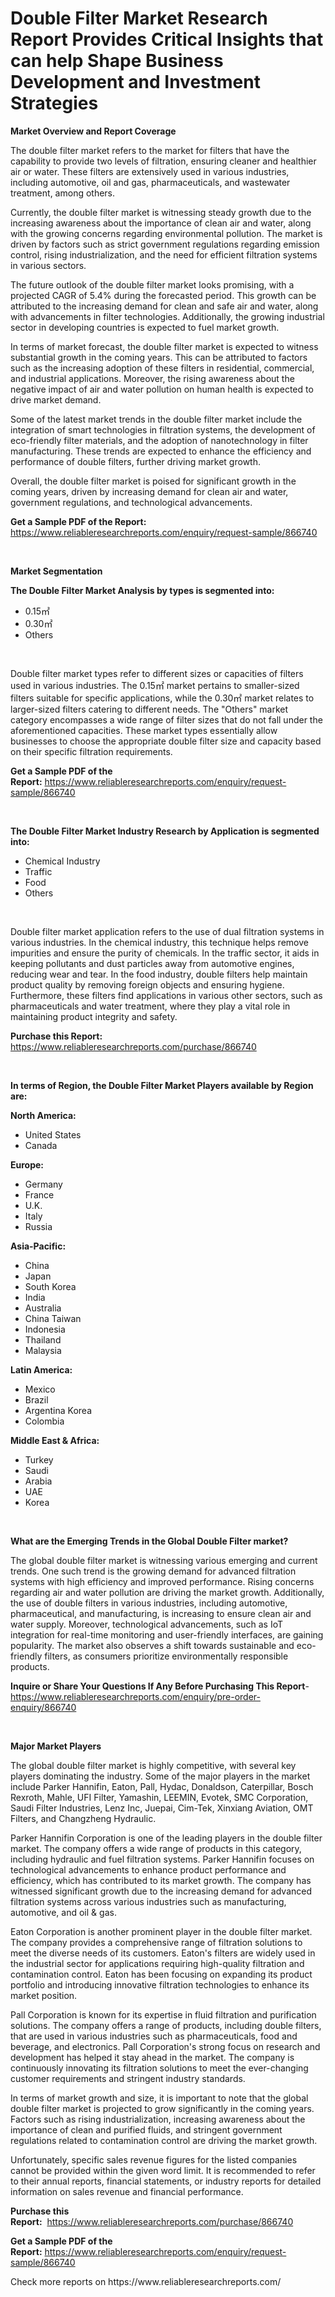 <p><h1>Double Filter Market Research Report Provides Critical Insights that can help Shape Business Development and Investment Strategies</h1></p><p><strong>Market Overview and Report Coverage</strong></p>
<p><p>The double filter market refers to the market for filters that have the capability to provide two levels of filtration, ensuring cleaner and healthier air or water. These filters are extensively used in various industries, including automotive, oil and gas, pharmaceuticals, and wastewater treatment, among others.</p><p>Currently, the double filter market is witnessing steady growth due to the increasing awareness about the importance of clean air and water, along with the growing concerns regarding environmental pollution. The market is driven by factors such as strict government regulations regarding emission control, rising industrialization, and the need for efficient filtration systems in various sectors.</p><p>The future outlook of the double filter market looks promising, with a projected CAGR of 5.4% during the forecasted period. This growth can be attributed to the increasing demand for clean and safe air and water, along with advancements in filter technologies. Additionally, the growing industrial sector in developing countries is expected to fuel market growth.</p><p>In terms of market forecast, the double filter market is expected to witness substantial growth in the coming years. This can be attributed to factors such as the increasing adoption of these filters in residential, commercial, and industrial applications. Moreover, the rising awareness about the negative impact of air and water pollution on human health is expected to drive market demand.</p><p>Some of the latest market trends in the double filter market include the integration of smart technologies in filtration systems, the development of eco-friendly filter materials, and the adoption of nanotechnology in filter manufacturing. These trends are expected to enhance the efficiency and performance of double filters, further driving market growth.</p><p>Overall, the double filter market is poised for significant growth in the coming years, driven by increasing demand for clean air and water, government regulations, and technological advancements.</p></p>
<p><strong>Get a Sample PDF of the Report:</strong> <a href="https://www.reliableresearchreports.com/enquiry/request-sample/866740">https://www.reliableresearchreports.com/enquiry/request-sample/866740</a></p>
<p>&nbsp;</p>
<p><strong>Market Segmentation</strong></p>
<p><strong>The Double Filter Market Analysis by types is segmented into:</strong></p>
<p><ul><li>0.15㎡</li><li>0.30㎡</li><li>Others</li></ul></p>
<p>&nbsp;</p>
<p><p>Double filter market types refer to different sizes or capacities of filters used in various industries. The 0.15㎡ market pertains to smaller-sized filters suitable for specific applications, while the 0.30㎡ market relates to larger-sized filters catering to different needs. The "Others" market category encompasses a wide range of filter sizes that do not fall under the aforementioned capacities. These market types essentially allow businesses to choose the appropriate double filter size and capacity based on their specific filtration requirements.</p></p>
<p><strong>Get a Sample PDF of the Report:</strong>&nbsp;<a href="https://www.reliableresearchreports.com/enquiry/request-sample/866740">https://www.reliableresearchreports.com/enquiry/request-sample/866740</a></p>
<p>&nbsp;</p>
<p><strong>The Double Filter Market Industry Research by Application is segmented into:</strong></p>
<p><ul><li>Chemical Industry</li><li>Traffic</li><li>Food</li><li>Others</li></ul></p>
<p>&nbsp;</p>
<p><p>Double filter market application refers to the use of dual filtration systems in various industries. In the chemical industry, this technique helps remove impurities and ensure the purity of chemicals. In the traffic sector, it aids in keeping pollutants and dust particles away from automotive engines, reducing wear and tear. In the food industry, double filters help maintain product quality by removing foreign objects and ensuring hygiene. Furthermore, these filters find applications in various other sectors, such as pharmaceuticals and water treatment, where they play a vital role in maintaining product integrity and safety.</p></p>
<p><strong>Purchase this Report:</strong>&nbsp; <a href="https://www.reliableresearchreports.com/purchase/866740">https://www.reliableresearchreports.com/purchase/866740</a></p>
<p>&nbsp;</p>
<p><strong>In terms of Region, the Double Filter Market Players available by Region are:</strong></p>
<p>
    <p> <strong> North America: </strong>
        <ul>
            <li>United States</li>
            <li>Canada</li>
        </ul>
        </p> 
    <p> <strong> Europe: </strong>
        <ul>
            <li>Germany</li>
            <li>France</li>
            <li>U.K.</li>
            <li>Italy</li>
            <li>Russia</li>
        </ul>
        </p> 
    <p> <strong> Asia-Pacific: </strong>
        <ul>
            <li>China</li>
            <li>Japan</li>
            <li>South Korea</li>
            <li>India</li>
            <li>Australia</li>
            <li>China Taiwan</li>
            <li>Indonesia</li>
            <li>Thailand</li>
            <li>Malaysia</li>
        </ul>
        </p> 
    <p> <strong> Latin America: </strong>
        <ul>
            <li>Mexico</li>
            <li>Brazil</li>
            <li>Argentina Korea</li>
            <li>Colombia</li>
        </ul>
        </p> 
    <p> <strong> Middle East & Africa: </strong>
        <ul>
            <li>Turkey</li>
            <li>Saudi</li>
            <li>Arabia</li>
            <li>UAE</li>
            <li>Korea</li>
        </ul>
    </p>
    </p>
<p>&nbsp;</p>
<p><strong>What are the Emerging Trends in the Global Double Filter market?</strong></p>
<p><p>The global double filter market is witnessing various emerging and current trends. One such trend is the growing demand for advanced filtration systems with high efficiency and improved performance. Rising concerns regarding air and water pollution are driving the market growth. Additionally, the use of double filters in various industries, including automotive, pharmaceutical, and manufacturing, is increasing to ensure clean air and water supply. Moreover, technological advancements, such as IoT integration for real-time monitoring and user-friendly interfaces, are gaining popularity. The market also observes a shift towards sustainable and eco-friendly filters, as consumers prioritize environmentally responsible products.</p></p>
<p><strong>Inquire or Share Your Questions If Any Before Purchasing This Report</strong>- <a href="https://www.reliableresearchreports.com/enquiry/pre-order-enquiry/866740">https://www.reliableresearchreports.com/enquiry/pre-order-enquiry/866740</a></p>
<p>&nbsp;</p>
<p><strong>Major Market Players</strong></p>
<p><p>The global double filter market is highly competitive, with several key players dominating the industry. Some of the major players in the market include Parker Hannifin, Eaton, Pall, Hydac, Donaldson, Caterpillar, Bosch Rexroth, Mahle, UFI Filter, Yamashin, LEEMIN, Evotek, SMC Corporation, Saudi Filter Industries, Lenz Inc, Juepai, Cim-Tek, Xinxiang Aviation, OMT Filters, and Changzheng Hydraulic.</p><p>Parker Hannifin Corporation is one of the leading players in the double filter market. The company offers a wide range of products in this category, including hydraulic and fuel filtration systems. Parker Hannifin focuses on technological advancements to enhance product performance and efficiency, which has contributed to its market growth. The company has witnessed significant growth due to the increasing demand for advanced filtration systems across various industries such as manufacturing, automotive, and oil & gas.</p><p>Eaton Corporation is another prominent player in the double filter market. The company provides a comprehensive range of filtration solutions to meet the diverse needs of its customers. Eaton's filters are widely used in the industrial sector for applications requiring high-quality filtration and contamination control. Eaton has been focusing on expanding its product portfolio and introducing innovative filtration technologies to enhance its market position.</p><p>Pall Corporation is known for its expertise in fluid filtration and purification solutions. The company offers a range of products, including double filters, that are used in various industries such as pharmaceuticals, food and beverage, and electronics. Pall Corporation's strong focus on research and development has helped it stay ahead in the market. The company is continuously innovating its filtration solutions to meet the ever-changing customer requirements and stringent industry standards.</p><p>In terms of market growth and size, it is important to note that the global double filter market is projected to grow significantly in the coming years. Factors such as rising industrialization, increasing awareness about the importance of clean and purified fluids, and stringent government regulations related to contamination control are driving the market growth.</p><p>Unfortunately, specific sales revenue figures for the listed companies cannot be provided within the given word limit. It is recommended to refer to their annual reports, financial statements, or industry reports for detailed information on sales revenue and financial performance.</p></p>
<p><strong>Purchase this Report:</strong>&nbsp;&nbsp;<a href="https://www.reliableresearchreports.com/purchase/866740">https://www.reliableresearchreports.com/purchase/866740</a></p>
<p></p>
<p><strong>Get a Sample PDF of the Report:</strong>&nbsp;<a href="https://www.reliableresearchreports.com/enquiry/request-sample/866740">https://www.reliableresearchreports.com/enquiry/request-sample/866740</a></p>
<p>Check more reports on https://www.reliableresearchreports.com/</p>